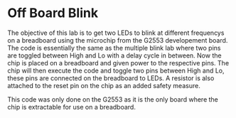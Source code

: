 # Off Board Blink
The objective of this lab is to get two LEDs to blink at different frequencys on a breadboard using the microchip from the G2553 developement board. The code is essentially the same as the multiple blink lab where two pins are toggled between High and Lo with a delay cycle in between. Now the chip is placed on a breadboard and given power to the respective pins. The chip will then execute the code and toggle two pins between High and Lo, these pins are connected on the breadboard to LEDs. A resistor is also attached to the reset pin on the chip as an added safety measure.

This code was only done on the G2553 as it is the only board where the chip is extractable for use on a breadboard. 